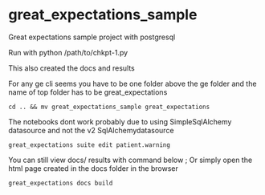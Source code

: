 # great_expectations_sample
Great expectations sample project with postgresql

Run with python /path/to/chkpt-1.py

This also created the docs and results

For any ge cli seems you have to be one folder above the ge folder and the name of top folder has to be great_expectations

```cd .. && mv great_expectations_sample great_expectations```

The notebooks dont work  probably  due to using SimpleSqlAlchemy datasource and not the v2 SqlAlchemydatasource

```great_expectations suite edit patient.warning```

You can still view docs/ results with command below ; Or simply open the html page created in the docs folder in the browser

```great_expectations docs build```


